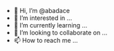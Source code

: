 - 👋 Hi, I’m @abadace
- 👀 I’m interested in ...
- 🌱 I’m currently learning ...
- 💞️ I’m looking to collaborate on ...
- 📫 How to reach me ...

<!---
abadace/abadace is a ✨ special ✨ repository because its `README.md` (this file) appears on your GitHub profile.
You can click the Preview link to take a look at your changes.
--->
